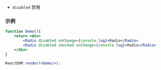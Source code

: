 - `disabled` 禁用

### 示例

<!--start-code-->

```jsx
function Demo(){
    return <div>
        <Radio disabled onChange={console.log}>Radio</Radio>
        <Radio disabled checked onChange={console.log}>Radio</Radio>
    </div>
}

ReactDOM.render(<Demo/>);
```

<!--end-code-->
